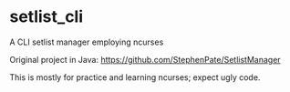 # setlist_cli
A CLI setlist manager employing ncurses

Original project in Java: https://github.com/StephenPate/SetlistManager

This is mostly for practice and learning ncurses; expect ugly code.


